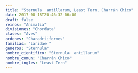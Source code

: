 ```yaml
---
title: "Sternula  antillarum, Least Tern, Charrán Chico"
date: 2017-08-18T20:46:32-06:00
draft: false
reinos: "Animalia"
divisiones: "Chordata"
clases: "Aves"
ordenes: "Charadriiformes"
familias: "Laridae "
generos: "Sternula"
nombre_cientifico: "Sternula  antillarum"
nombre_comun: "Charrán Chico"
nombre_ingles: "Least Tern"
---
```

